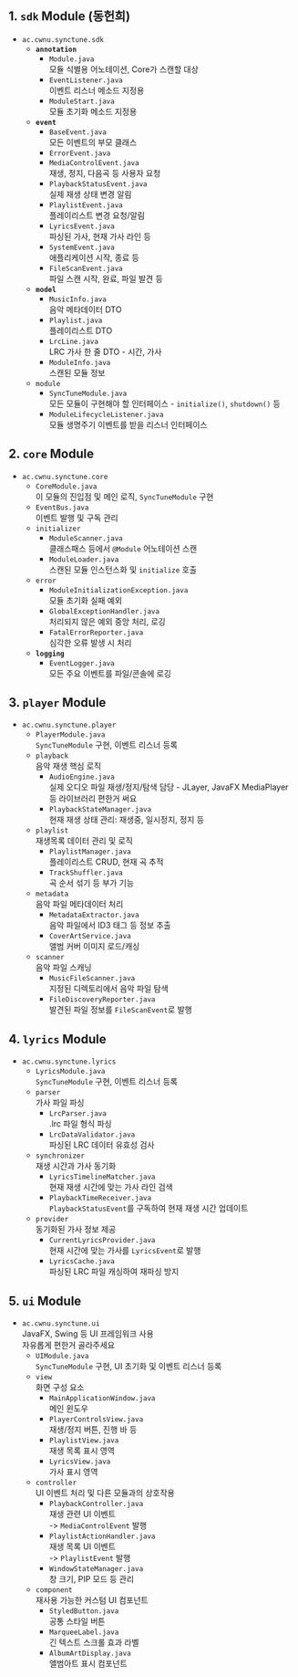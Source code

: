 
## 1. `sdk` Module (동헌희)

*   `ac.cwnu.synctune.sdk`
    *   **`annotation`**
        *   `Module.java`<br>모듈 식별용 어노테이션, Core가 스캔할 대상
        *   `EventListener.java`<br>이벤트 리스너 메소드 지정용
        *   `ModuleStart.java`<br>모듈 초기화 메소드 지정용
    *   **`event`**
        *   `BaseEvent.java`<br>모든 이벤트의 부모 클래스
        *   `ErrorEvent.java`
        *   `MediaControlEvent.java`<br>재생, 정지, 다음곡 등 사용자 요청
        *   `PlaybackStatusEvent.java`<br>실제 재생 상태 변경 알림
        *   `PlaylistEvent.java`<br>플레이리스트 변경 요청/알림
        *   `LyricsEvent.java`<br>파싱된 가사, 현재 가사 라인 등
        *   `SystemEvent.java`<br>애플리케이션 시작, 종료 등
        *   `FileScanEvent.java`<br>파일 스캔 시작, 완료, 파일 발견 등
    *   **`model`**
        *   `MusicInfo.java`<br>음악 메타데이터 DTO
        *   `Playlist.java`<br>플레이리스트 DTO
        *   `LrcLine.java`<br>LRC 가사 한 줄 DTO - 시간, 가사
        *   `ModuleInfo.java`<br>스캔된 모듈 정보
    *   `module`
        *   `SyncTuneModule.java`<br>모든 모듈이 구현해야 할 인터페이스 - `initialize()`, `shutdown()` 등
        *   `ModuleLifecycleListener.java`<br>모듈 생명주기 이벤트를 받을 리스너 인터페이스

## 2. `core` Module

*   `ac.cwnu.synctune.core`
    *   `CoreModule.java`<br>이 모듈의 진입점 및 메인 로직, `SyncTuneModule` 구현
    *   `EventBus.java`<br>이벤트 발행 및 구독 관리
    *   `initializer`
        *   `ModuleScanner.java`<br>클래스패스 등에서 `@Module` 어노테이션 스캔
        *   `ModuleLoader.java`<br>스캔된 모듈 인스턴스화 및 `initialize` 호출
    *   `error`
        *   `ModuleInitializationException.java`<br>모듈 초기화 실패 예외
        *   `GlobalExceptionHandler.java`<br>처리되지 않은 예외 중앙 처리, 로깅
        *   `FatalErrorReporter.java`<br>심각한 오류 발생 시 처리
    *   **`logging`**
        *   `EventLogger.java`<br>모든 주요 이벤트를 파일/콘솔에 로깅

## 3. `player` Module

*   `ac.cwnu.synctune.player`
    *   `PlayerModule.java`<br>`SyncTuneModule` 구현, 이벤트 리스너 등록
    *   `playback`<br>음악 재생 핵심 로직
        *   `AudioEngine.java`<br>실제 오디오 파일 재생/정지/탐색 담당 - JLayer, JavaFX MediaPlayer 등 라이브러리 편한거 써요
        *   `PlaybackStateManager.java`<br>현재 재생 상태 관리: 재생중, 일시정지, 정지 등
    *   `playlist` <br>재생목록 데이터 관리 및 로직
        *   `PlaylistManager.java`<br>플레이리스트 CRUD, 현재 곡 추적
        *   `TrackShuffler.java`<br>곡 순서 섞기 등 부가 기능
    *   `metadata`<br>음악 파일 메타데이터 처리
        *   `MetadataExtractor.java`<br>음악 파일에서 ID3 태그 등 정보 추출
        *   `CoverArtService.java`<br>앨범 커버 이미지 로드/캐싱
    *   `scanner`<br>음악 파일 스캐닝
        *   `MusicFileScanner.java`<br>지정된 디렉토리에서 음악 파일 탐색
        *   `FileDiscoveryReporter.java`<br>발견된 파일 정보를 `FileScanEvent`로 발행

## 4. `lyrics` Module

*   `ac.cwnu.synctune.lyrics`
    *   `LyricsModule.java`<br>`SyncTuneModule` 구현, 이벤트 리스너 등록
    *   `parser`<br>가사 파일 파싱
        *   `LrcParser.java`<br>.lrc 파일 형식 파싱
        *   `LrcDataValidator.java`<br>파싱된 LRC 데이터 유효성 검사
    *   `synchronizer`<br>재생 시간과 가사 동기화
        *   `LyricsTimelineMatcher.java`<br>현재 재생 시간에 맞는 가사 라인 검색
        *   `PlaybackTimeReceiver.java`<br>`PlaybackStatusEvent`를 구독하여 현재 재생 시간 업데이트
    *   `provider`<br>동기화된 가사 정보 제공
        *   `CurrentLyricsProvider.java`<br>현재 시간에 맞는 가사를 `LyricsEvent`로 발행
        *   `LyricsCache.java`<br>파싱된 LRC 파일 캐싱하여 재파싱 방지

## 5. `ui` Module

*   `ac.cwnu.synctune.ui`<br>JavaFX, Swing 등 UI 프레임워크 사용<br>자유롭게 편한거 골라주세요
    *   `UIModule.java`<br>`SyncTuneModule` 구현, UI 초기화 및 이벤트 리스너 등록
    *   `view`<br>화면 구성 요소
        *   `MainApplicationWindow.java`<br>메인 윈도우
        *   `PlayerControlsView.java`<br>재생/정지 버튼, 진행 바 등
        *   `PlaylistView.java`<br>재생 목록 표시 영역
        *   `LyricsView.java`<br>가사 표시 영역
    *   `controller`<br>UI 이벤트 처리 및 다른 모듈과의 상호작용
        *   `PlaybackController.java`<br>재생 관련 UI 이벤트<br>-> `MediaControlEvent` 발행
        *   `PlaylistActionHandler.java`<br>재생 목록 UI 이벤트<br>-> `PlaylistEvent` 발행
        *   `WindowStateManager.java`<br>창 크기, PIP 모드 등 관리
    *   `component`<br>재사용 가능한 커스텀 UI 컴포넌트
        *   `StyledButton.java`<br>공통 스타일 버튼
        *   `MarqueeLabel.java`<br>긴 텍스트 스크롤 효과 라벨
        *   `AlbumArtDisplay.java`<br>앨범아트 표시 컴포넌트